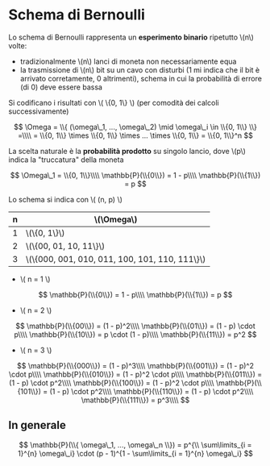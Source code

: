 # Schema di Bernoulli

Lo schema di Bernoulli rappresenta un **esperimento binario** ripetutto \\(n\\) volte:
 - tradizionalmente \\(n\\) lanci di moneta non necessariamente equa
 - la trasmissione di \\(n\\) bit su un cavo con disturbi (1 mi indica che il bit è arrivato corretamente, 0 altrimenti), schema in cui la probabilità di errore (di 0) deve essere bassa 

Si codificano i risultati con \\( \\{0, 1\\} \\) (per comodità dei calcoli successivamente)

$$
\Omega = \\{ (\omega\_1, ..., \omega\_2) \mid \omega\_i \in \\{0, 1\\} \\} =\\\\
= \\{0, 1\\} \times \\{0, 1\\} \times ... \times \\{0, 1\\} = \\{0, 1\\}^n
$$

La scelta naturale è la **probabilità prodotto** su singolo lancio, dove \\(p\\) indica la "truccatura" della moneta

$$
\Omega\_1 = \\{0, 1\\}\\\\
\mathbb{P}(\\{0\\}) = 1 - p\\\\
\mathbb{P}(\\{1\\}) = p
$$

Lo schema si indica con \\( (n, p) \\)

|n|\\(\Omega\\)|
|-|-|
|1|\\(\\{0, 1\\}\\) |
|2|\\(\\{00, 01, 10, 11\\}\\) |
|3|\\(\\{000, 001, 010, 011, 100, 101, 110, 111\\}\\) |

- \\( n = 1 \\)

$$
\mathbb{P}(\\{0\\}) = 1 - p\\\\
\mathbb{P}(\\{1\\}) = p
$$

- \\( n = 2 \\)

$$
\mathbb{P}(\\{00\\}) = (1 - p)^2\\\\
\mathbb{P}(\\{01\\}) = (1 - p) \cdot p\\\\
\mathbb{P}(\\{10\\}) = p \cdot (1 - p)\\\\
\mathbb{P}(\\{11\\}) = p^2 
$$

- \\( n = 3 \\)

$$
\mathbb{P}(\\{000\\}) = (1 - p)^3\\\\
\mathbb{P}(\\{001\\}) = (1 - p)^2 \cdot p\\\\
\mathbb{P}(\\{010\\}) = (1 - p)^2 \cdot p\\\\
\mathbb{P}(\\{011\\}) = (1 - p) \cdot p^2\\\\
\mathbb{P}(\\{100\\}) = (1 - p)^2 \cdot p\\\\
\mathbb{P}(\\{101\\}) = (1 - p) \cdot p^2\\\\
\mathbb{P}(\\{110\\}) = (1 - p) \cdot p^2\\\\
\mathbb{P}(\\{111\\}) = p^3\\\\
$$

## In generale

$$
\mathbb{P}(\\{ \omega\_1, ..., \omega\_n \\}) = p^{\\ \sum\limits_{i = 1}^{n} \omega\_i} \cdot (p - 1)^{1 - \sum\limits_{i = 1}^{n} \omega\_i}
$$

<!-- TODO: Esempi -->


